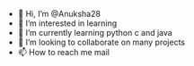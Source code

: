 - 👋 Hi, I’m @Anuksha28
- 👀 I’m interested in learning
- 🌱 I’m currently learning python c and java
- 💞️ I’m looking to collaborate on many projects
- 📫 How to reach me mail

<!---
Anuksha28/Anuksha28 is a ✨ special ✨ repository because its `README.md` (this file) appears on your GitHub profile.
You can click the Preview link to take a look at your changes.
--->
